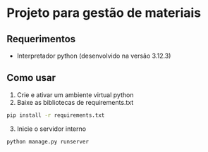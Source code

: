 # Projeto para gestão de materiais

## Requerimentos
- Interpretador python  (desenvolvido na versão 3.12.3)  

## Como usar
1. Crie e ativar um ambiente virtual python  
2. Baixe as bibliotecas de requirements.txt  
  ```bash
  pip install -r requirements.txt  
  ```
3. Inicie o servidor interno  
  ```bash
  python manage.py runserver  
  ```